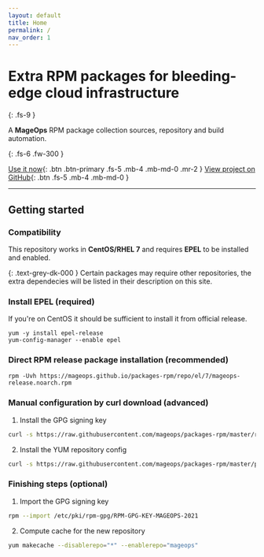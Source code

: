 ```yaml
---
layout: default
title: Home
permalink: /
nav_order: 1
---
```


# Extra RPM packages for bleeding-edge cloud infrastructure
{: .fs-9 }

A **MageOps** RPM package collection sources, repository
and build automation.

{: .fs-6 .fw-300 }

[Use it now](#getting-started){: .btn .btn-primary .fs-5 .mb-4 .mb-md-0 .mr-2 } [View project on GitHub](https://github.com/mageops/packages-rpm){: .btn .fs-5 .mb-4 .mb-md-0 }

---

## Getting started

### Compatibility

This repository works in **CentOS/RHEL 7** and requires **EPEL** to be installed and enabled.

{: .text-grey-dk-000 }
Certain packages may require other repositories, the extra dependecies will be listed in
their description on this site.

### Install EPEL (required)

If you're on CentOS it should be sufficient to install it
from official release.

```shell
yum -y install epel-release
yum-config-manager --enable epel
```

### Direct RPM release package installation (recommended)

```shell
rpm -Uvh https://mageops.github.io/packages-rpm/repo/el/7/mageops-release.noarch.rpm
```

### Manual configuration by curl download (advanced)

1. Install the GPG signing key
```bash
curl -s https://raw.githubusercontent.com/mageops/packages-rpm/master/rpm-gpg-key.pub.asc > /etc/pki/rpm-gpg/RPM-GPG-KEY-MAGEOPS-2021
```

2. Install the YUM repository config
```bash
curl -s https://raw.githubusercontent.com/mageops/packages-rpm/master/packages/mageops-release/mageops.repo > /etc/yum.repos.d/mageops.repo
```

### Finishing steps (optional)

1. Import the GPG signing key
```bash
rpm --import /etc/pki/rpm-gpg/RPM-GPG-KEY-MAGEOPS-2021
```

2. Compute cache for the new repository
```bash
yum makecache --disablerepo="*" --enablerepo="mageops"
```
